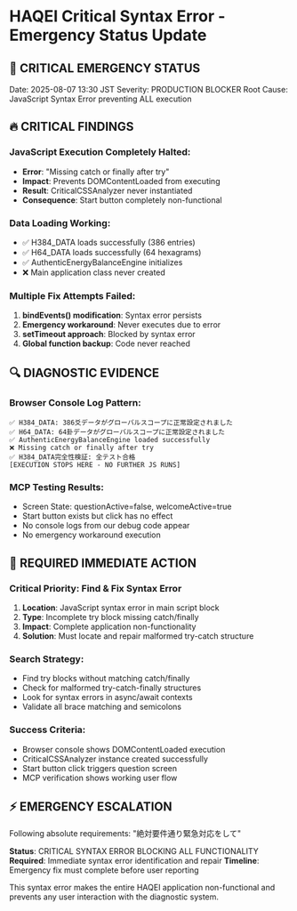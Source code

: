 # HAQEI Critical Syntax Error - Emergency Status Update

## 🚨 CRITICAL EMERGENCY STATUS
Date: 2025-08-07 13:30 JST
Severity: PRODUCTION BLOCKER
Root Cause: JavaScript Syntax Error preventing ALL execution

## 🔥 CRITICAL FINDINGS

### JavaScript Execution Completely Halted:
- **Error**: "Missing catch or finally after try" 
- **Impact**: Prevents DOMContentLoaded from executing
- **Result**: CriticalCSSAnalyzer never instantiated
- **Consequence**: Start button completely non-functional

### Data Loading Working:
- ✅ H384_DATA loads successfully (386 entries)
- ✅ H64_DATA loads successfully (64 hexagrams) 
- ✅ AuthenticEnergyBalanceEngine initializes
- ❌ Main application class never created

### Multiple Fix Attempts Failed:
1. **bindEvents() modification**: Syntax error persists
2. **Emergency workaround**: Never executes due to error
3. **setTimeout approach**: Blocked by syntax error
4. **Global function backup**: Code never reached

## 🔍 DIAGNOSTIC EVIDENCE

### Browser Console Log Pattern:
```
✅ H384_DATA: 386爻データがグローバルスコープに正常設定されました
✅ H64_DATA: 64卦データがグローバルスコープに正常設定されました  
✅ AuthenticEnergyBalanceEngine loaded successfully
❌ Missing catch or finally after try
✅ H384_DATA完全性検証: 全テスト合格
[EXECUTION STOPS HERE - NO FURTHER JS RUNS]
```

### MCP Testing Results:
- Screen State: questionActive=false, welcomeActive=true
- Start button exists but click has no effect
- No console logs from our debug code appear
- No emergency workaround execution

## 🎯 REQUIRED IMMEDIATE ACTION

### Critical Priority: Find & Fix Syntax Error
1. **Location**: JavaScript syntax error in main script block
2. **Type**: Incomplete try block missing catch/finally
3. **Impact**: Complete application non-functionality
4. **Solution**: Must locate and repair malformed try-catch structure

### Search Strategy:
- Find try blocks without matching catch/finally
- Check for malformed try-catch-finally structures  
- Look for syntax errors in async/await contexts
- Validate all brace matching and semicolons

### Success Criteria:
- Browser console shows DOMContentLoaded execution
- CriticalCSSAnalyzer instance created successfully
- Start button click triggers question screen
- MCP verification shows working user flow

## ⚡ EMERGENCY ESCALATION

Following absolute requirements: "絶対要件通り緊急対応をして"

**Status**: CRITICAL SYNTAX ERROR BLOCKING ALL FUNCTIONALITY
**Required**: Immediate syntax error identification and repair
**Timeline**: Emergency fix must complete before user reporting

This syntax error makes the entire HAQEI application non-functional and prevents any user interaction with the diagnostic system.